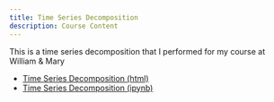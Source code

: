 ```yaml
---
title: Time Series Decomposition
description: Course Content
---
```


This is a time series decomposition that I performed for my course at William & Mary
- [Time Series Decomposition (html)](jtmyer.github.io/TimeSeries/M3TimeSeriesDecompositionAssignment.html) 
- [Time Series Decomposition (ipynb)](jtmyer.github.io/TimeSeries/M3TimeSeriesDecompositionAssignment.ipynb)
